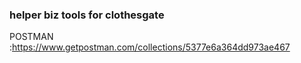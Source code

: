 ### helper biz tools for clothesgate 

POSTMAN :https://www.getpostman.com/collections/5377e6a364dd973ae467